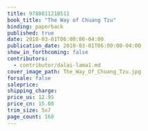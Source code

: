 ```yaml
---
title: 9780811218511
book_title: "The Way of Chuang Tzu"
binding: paperback
published: true
date: 2010-03-01T06:00:00-04:00
publication_date: 2010-03-01T06:00:00-04:00
show_in_forthcoming: false
contributors:
  - contributor/dalai-lama1.md
cover_image_path: The_Way_Of_Chuang_Tzu.jpg
forsale: false
saleprice:
shipping_charge:
price_us: 12.95
price_cn: 15.00
trim_size: 5x7
page_count: 160
---
```


